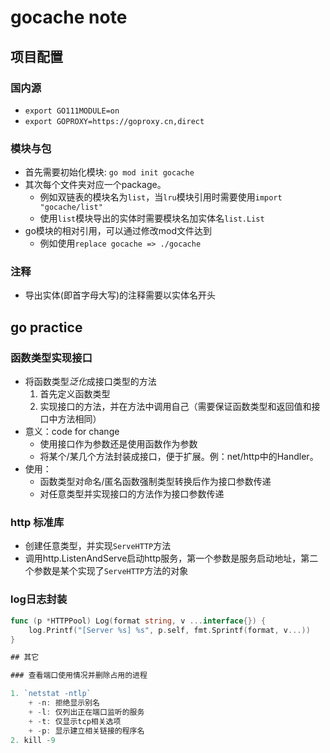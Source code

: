 # gocache note

## 项目配置

### 国内源

+ `export GO111MODULE=on`
+ `export GOPROXY=https://goproxy.cn,direct`

### 模块与包

+ 首先需要初始化模块: `go mod init gocache`
+ 其次每个文件夹对应一个package。
    + 例如双链表的模块名为`list`，当`lru`模块引用时需要使用`import "gocache/list"`
    + 使用`list`模块导出的实体时需要模块名加实体名`list.List`
+ go模块的相对引用，可以通过修改mod文件达到
    + 例如使用`replace gocache => ./gocache`

### 注释

+ 导出实体(即首字母大写)的注释需要以实体名开头

## go practice

### 函数类型实现接口

+ 将函数类型*泛化*成接口类型的方法
    1. 首先定义函数类型
    2. 实现接口的方法，并在方法中调用自己（需要保证函数类型和返回值和接口中方法相同）
+ 意义：code for change
    + 使用接口作为参数还是使用函数作为参数
    + 将某个/某几个方法封装成接口，便于扩展。例：net/http中的Handler。
+ 使用：
    + 函数类型对命名/匿名函数强制类型转换后作为接口参数传递
    + 对任意类型并实现接口的方法作为接口参数传递

### http 标准库

+ 创建任意类型，并实现`ServeHTTP`方法
+ 调用http.ListenAndServe启动http服务，第一个参数是服务启动地址，第二个参数是某个实现了`ServeHTTP`方法的对象

### log日志封装

```go
func (p *HTTPPool) Log(format string, v ...interface{}) {
	log.Printf("[Server %s] %s", p.self, fmt.Sprintf(format, v...))
}

## 其它

### 查看端口使用情况并删除占用的进程

1. `netstat -ntlp`
    + -n: 拒绝显示别名
    + -l: 仅列出正在端口监听的服务
    + -t: 仅显示tcp相关选项
    + -p: 显示建立相关链接的程序名
2. kill -9
```
